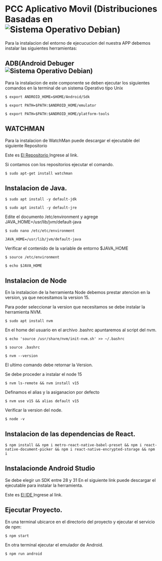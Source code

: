 # PCC Aplicativo Movil (Distribuciones Basadas en <image src="https://www.debian.org/Pics/openlogo-50.png" alt="Sistema Operativo Debian">)

Para la instalacion del entorno de ejecucucion del nuestra APP debemos instalar las siguientes herramientas:

## ADB(Android Debuger <image src="https://www.gstatic.com/devrel-devsite/prod/ve1047bac2072596082ccc64a64088fb0a63507911cb620939426585897346e00/android/images/rebrand/lockup.svg" alt="Sistema Operativo Debian">)

Para la instalacion de este componente se deben ejecutar los siguientes comandos en la terminal de un sistema Operativo tipo Unix
```
$ export ANDROID_HOME=$HOME/Android/Sdk
```
```
$ export PATH=$PATH:$ANDROID_HOME/emulator
```
```
$ export PATH=$PATH:$ANDROID_HOME/platform-tools
```
## WATCHMAN

Para la instalacion de WatchMan puede descargar el ejecutable del siguiente Repositorio
<p>Este es <a href="http://example.com/" title="Title">
El Repositorio </a> Ingrese al link.</p>

Si contamos con los repositorios ejecutar el comando.

```
$ sudo apt-get install watchman
```
## Instalacion de Java.

```
$ sudo apt install -y default-jdk
```
```
$ sudo apt install -y default-jre
```
Edite el documento /etc/environment y agrege JAVA_HOME=/usr/lib/jvm/default-java

```
$ sudo nano /etc/etc/environment

JAVA_HOME=/usr/lib/jvm/default-java
```
Verificar el contenido de la variable de entorno $JAVA_HOME

```
$ source /etc/environment
```
```
$ echo $JAVA_HOME
```
## Instalacion de Node
En la instalacion de la herramienta Node debemos prestar atencion en la version, ya que necesitamos la version 15.

Para poder seleccionar la version que necesitamos se debe instalar la herramienta NVM.
```
$ sudo apt install nvm 
```

En el home del usuario en el archivo .bashrc apuntaremos al script del nvm.

```
$ echo 'source /usr/share/nvm/init-nvm.sh' >> ~/.bashrc
```
```
$ source .bashrc
```
```
$ nvm --version
```
El ultimo comando debe retornar la Version.

Se debe proceder a instalar el node 15

```
$ nvm ls-remote && nvm install v15
```
Definamos el alias y la asiganacion por defecto 
```
$ nvm use v15 && alias default v15
```
Verificar la version del node.

```
$ node -v
```

## Instalacion de las dependencias de React.
```
$ npm install && npm i metro-react-native-babel-preset && npm i react-native-document-picker && npm i react-native-encrypted-storage && npm i
```

## Instalacionde Android Studio
Se debe elegir un SDK entre 28 y 31
En el siguiente link puede descargar el ejecutable para instalar la herramienta.
<p>Este es <a href="https://developer.android.com/studio?gclid=Cj0KCQiAm4WsBhCiARIsAEJIEzUONxhXFsw95iKAxW_ppXrEtlkVOaSzZB-54-uyBcBR0l5KCzdDJDkaAhQLEALw_wcB&gclsrc=aw.ds&hl=es-419" title="Title">
El IDE  </a> Ingrese al link.</p>

## Ejecutar Proyecto.
En una terminal ubicarce en el directorio del proyecto y ejecutar el servicio de npm:

```
$ npm start
```
En otra terminal ejecutar el emulador de Android.

```
$ npm run android
```











 
